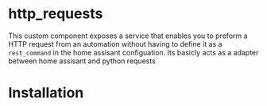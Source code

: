 http_requests
===

This custom component exposes a service that enables you to preform a HTTP request from an automation without having to define it as a `rest_command` in the home assisant configuation. Its basicly acts as a adapter between home assisant and python requests

# Installation

